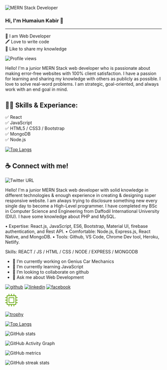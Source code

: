 ![MERN Stack Developer](https://media-exp1.licdn.com/dms/image/C5616AQGhXotgP6FJwg/profile-displaybackgroundimage-shrink_350_1400/0/1638392256493?e=1643846400&v=beta&t=9axKwkep22S6tsqub8Kl9XoWcQpYAHz0UvV70pco8OE)

### Hi, I'm Humaiun Kabir 👋
<hr/>
<p>
👑 I am Web Developer <br>
🖍  Love to write code <br>
🎤 Like to share my knowledge <p>

![Profile views](https://gpvc.arturio.dev/Humaiun-Manik) 

Hello! I'm a junior MERN Stack web developer who is passionate about making error-free websites with 100% client satisfaction. I have a passion for learning and sharing my knowledge with others as publicly as possible. I love to solve real-word problems. I am strategic, goal-oriented, and always work with an end goal in mind.
 
## 👨‍💻 Skills & Experiance:
✅ React <br>
✅ JavaScript <br>
✅ HTML5 / CSS3 / Bootstrap <br>
✅ MongoDB <br>
✅ Node.js <br>
  
[![Top Langs](https://github-readme-stats.vercel.app/api/top-langs/?username=anuraghazra&layout=compact)](https://github.com/anuraghazra/github-readme-stats)

## ☕ Connect with me!
<img alt="Twitter URL" src="https://img.shields.io/twitter/url?color=red&label=facebook&logo=facebook&style=social&url=humaiun71">
  
Hello! I'm a junior MERN Stack web developer with solid knowledge in different technologies & enough experience in creating & designing super responsive website. I am always trying to disclosure something new every single day to become a High-Level programmer. I have completed my BSc in Computer Science and Engineering from Daffodil International University (DIU). I have some knowledge about PHP and MySQL.

• Expertise: React.js, JavaScript, ES6, Bootstrap, Material UI, firebase authentication, and Rest API.
• Comfortable: Node.js, Express.js, React Native, and MongoDB.
• Tools: Github, VS Code, Chrome Dev tool, Heroku, Netlify.

Skills: REACT / JS / HTML / CSS / NODE / EXPRESS / MONGODB

- 🔭 I’m currently working on Genius Car Mechanics 
- 🌱 I’m currently learning JavaScript 
- 👯 I’m looking to collaborate on github 
- 💬 Ask me about Web Development 


[<img src='https://cdn.jsdelivr.net/npm/simple-icons@3.0.1/icons/github.svg' alt='github' height='40'>](https://github.com/Humaiun-Manik)  [<img src='https://cdn.jsdelivr.net/npm/simple-icons@3.0.1/icons/linkedin.svg' alt='linkedin' height='40'>](https://www.linkedin.com/in/humaiun-kabir71/)  [<img src='https://cdn.jsdelivr.net/npm/simple-icons@3.0.1/icons/facebook.svg' alt='facebook' height='40'>](https://www.facebook.com/humaiun71)  

<a href='https://docs.github.com/en/developers'><img src='https://raw.githubusercontent.com/acervenky/animated-github-badges/master/assets/devbadge.gif' width='40' height='40'></a> 

[![trophy](https://github-profile-trophy.vercel.app/?username=Humaiun-Manik)](https://github.com/ryo-ma/github-profile-trophy)

[![Top Langs](https://github-readme-stats.vercel.app/api/top-langs/?username=Humaiun-Manik)](https://github.com/anuraghazra/github-readme-stats)

![GitHub stats](https://github-readme-stats.vercel.app/api?username=Humaiun-Manik&show_icons=true&count_private=true)  

![GitHub Activity Graph](https://activity-graph.herokuapp.com/graph?username=Humaiun-Manik)  

![GitHub metrics](https://metrics.lecoq.io/Humaiun-Manik)  

![GitHub streak stats](https://github-readme-streak-stats.herokuapp.com/?user=Humaiun-Manik)   
